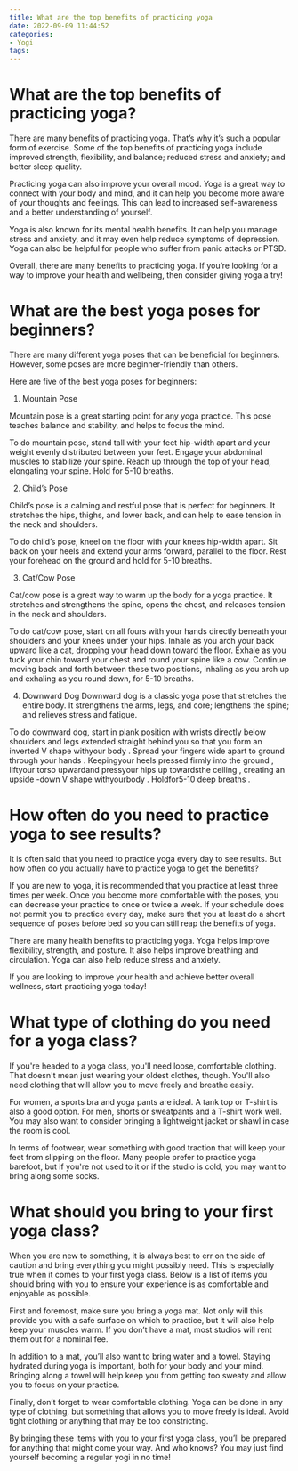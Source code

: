 ```yaml
---
title: What are the top benefits of practicing yoga
date: 2022-09-09 11:44:52
categories:
- Yogi
tags:
---
```



#  What are the top benefits of practicing yoga?

There are many benefits of practicing yoga. That’s why it’s such a popular form of exercise. Some of the top benefits of practicing yoga include improved strength, flexibility, and balance; reduced stress and anxiety; and better sleep quality.

Practicing yoga can also improve your overall mood. Yoga is a great way to connect with your body and mind, and it can help you become more aware of your thoughts and feelings. This can lead to increased self-awareness and a better understanding of yourself.

Yoga is also known for its mental health benefits. It can help you manage stress and anxiety, and it may even help reduce symptoms of depression. Yoga can also be helpful for people who suffer from panic attacks or PTSD.

Overall, there are many benefits to practicing yoga. If you’re looking for a way to improve your health and wellbeing, then consider giving yoga a try!

#  What are the best yoga poses for beginners?

There are many different yoga poses that can be beneficial for beginners. However, some poses are more beginner-friendly than others.

Here are five of the best yoga poses for beginners:

1. Mountain Pose 

Mountain pose is a great starting point for any yoga practice. This pose teaches balance and stability, and helps to focus the mind.

To do mountain pose, stand tall with your feet hip-width apart and your weight evenly distributed between your feet. Engage your abdominal muscles to stabilize your spine. Reach up through the top of your head, elongating your spine. Hold for 5-10 breaths.

2. Child’s Pose 

Child’s pose is a calming and restful pose that is perfect for beginners. It stretches the hips, thighs, and lower back, and can help to ease tension in the neck and shoulders.

To do child’s pose, kneel on the floor with your knees hip-width apart. Sit back on your heels and extend your arms forward, parallel to the floor. Rest your forehead on the ground and hold for 5-10 breaths.

3. Cat/Cow Pose 

Cat/cow pose is a great way to warm up the body for a yoga practice. It stretches and strengthens the spine, opens the chest, and releases tension in the neck and shoulders.

To do cat/cow pose, start on all fours with your hands directly beneath your shoulders and your knees under your hips. Inhale as you arch your back upward like a cat, dropping your head down toward the floor. Exhale as you tuck your chin toward your chest and round your spine like a cow. Continue moving back and forth between these two positions, inhaling as you arch up and exhaling as you round down, for 5-10 breaths.

4. Downward Dog 
Downward dog is a classic yoga pose that stretches the entire body. It strengthens the arms, legs, and core; lengthens the spine; and relieves stress and fatigue.

 To do downward dog, start in plank position with wrists directly below shoulders and legs extended straight behind you so that you form an inverted V shape withyour body . Spread your fingers wide apart to ground through your hands . Keepingyour heels pressed firmly into the ground , liftyour torso upwardand pressyour hips up towardsthe ceiling , creating an upside -down V shape withyourbody . Holdfor5-10 deep breaths .





#  How often do you need to practice yoga to see results?

It is often said that you need to practice yoga every day to see results. But how often do you actually have to practice yoga to get the benefits?

If you are new to yoga, it is recommended that you practice at least three times per week. Once you become more comfortable with the poses, you can decrease your practice to once or twice a week. If your schedule does not permit you to practice every day, make sure that you at least do a short sequence of poses before bed so you can still reap the benefits of yoga.

There are many health benefits to practicing yoga. Yoga helps improve flexibility, strength, and posture. It also helps improve breathing and circulation. Yoga can also help reduce stress and anxiety.

If you are looking to improve your health and achieve better overall wellness, start practicing yoga today!

#  What type of clothing do you need for a yoga class?

If you're headed to a yoga class, you'll need loose, comfortable clothing. That doesn't mean just wearing your oldest clothes, though. You'll also need clothing that will allow you to move freely and breathe easily.

For women, a sports bra and yoga pants are ideal. A tank top or T-shirt is also a good option. For men, shorts or sweatpants and a T-shirt work well. You may also want to consider bringing a lightweight jacket or shawl in case the room is cool.

In terms of footwear, wear something with good traction that will keep your feet from slipping on the floor. Many people prefer to practice yoga barefoot, but if you're not used to it or if the studio is cold, you may want to bring along some socks.

#  What should you bring to your first yoga class?

When you are new to something, it is always best to err on the side of caution and bring everything you might possibly need. This is especially true when it comes to your first yoga class. Below is a list of items you should bring with you to ensure your experience is as comfortable and enjoyable as possible.

First and foremost, make sure you bring a yoga mat. Not only will this provide you with a safe surface on which to practice, but it will also help keep your muscles warm. If you don’t have a mat, most studios will rent them out for a nominal fee.

In addition to a mat, you’ll also want to bring water and a towel. Staying hydrated during yoga is important, both for your body and your mind. Bringing along a towel will help keep you from getting too sweaty and allow you to focus on your practice.

Finally, don’t forget to wear comfortable clothing. Yoga can be done in any type of clothing, but something that allows you to move freely is ideal. Avoid tight clothing or anything that may be too constricting.

By bringing these items with you to your first yoga class, you’ll be prepared for anything that might come your way. And who knows? You may just find yourself becoming a regular yogi in no time!